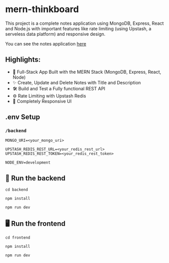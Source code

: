 # mern-thinkboard

This project is a complete notes application using MongoDB, Express, React and Node.js with important features like rate limiting (using Upstash, a serveless data platform) and responsive design.

You can see the notes application [here](https://mern-thinkboard-5f1v.onrender.com)

## Highlights:

- 🧱 Full-Stack App Built with the MERN Stack (MongoDB, Express, React, Node)
- ✨ Create, Update and Delete Notes with Title and Description
- 🛠️ Build and Test a Fully functional REST API
- ⚙️ Rate Limiting with Upstash Redis
- 🚀 Completely Responsive UI

## .env Setup

### ```/backend```

```
MONGO_URI=<your_mongo_uri>

UPSTASH_REDIS_REST_URL=<your_redis_rest_url>
UPSTASH_REDIS_REST_TOKEN=<your_redis_rest_token>

NODE_ENV=development
```

## 🔧 Run the backend

```cd backend```

```npm install```

```npm run dev```

## 🖥️ Run the frontend

```cd frontend```

```npm install```

```npm run dev```
